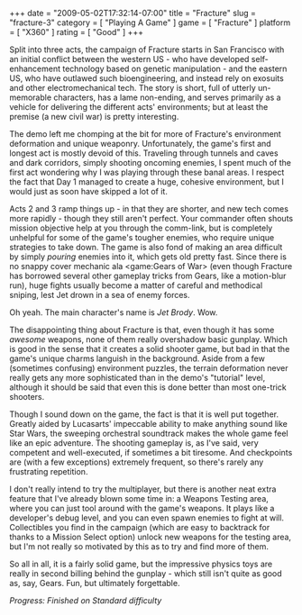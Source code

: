 +++
date = "2009-05-02T17:32:14-07:00"
title = "Fracture"
slug = "fracture-3"
category = [ "Playing A Game" ]
game = [ "Fracture" ]
platform = [ "X360" ]
rating = [ "Good" ]
+++

Split into three acts, the campaign of Fracture starts in San Francisco with an initial conflict between the western US - who have developed self-enhancement technology based on genetic manipulation - and the eastern US, who have outlawed such bioengineering, and instead rely on exosuits and other electromechanical tech.  The story is short, full of utterly un-memorable characters, has a lame non-ending, and serves primarily as a vehicle for delivering the different acts' environments; but at least the premise (a new civil war) is pretty interesting.

The demo left me chomping at the bit for more of Fracture's environment deformation and unique weaponry.  Unfortunately, the game's first and longest act is mostly devoid of this.  Traveling through tunnels and caves and dark corridors, simply shooting oncoming enemies, I spent much of the first act wondering why I was playing through these banal areas.  I respect the fact that Day 1 managed to create a huge, cohesive environment, but I would just as soon have skipped a lot of it.

Acts 2 and 3 ramp things up - in that they are shorter, and new tech comes more rapidly - though they still aren't perfect.  Your commander often shouts mission objective help at you through the comm-link, but is completely unhelpful for some of the game's tougher enemies, who require unique strategies to take down.  The game is also fond of making an area difficult by simply <i>pouring</i> enemies into it, which gets old pretty fast.  Since there is no snappy cover mechanic ala <game:Gears of War> (even though Fracture has borrowed several other gameplay tricks from Gears, like a motion-blur run), huge fights usually become a matter of careful and methodical sniping, lest Jet drown in a sea of enemy forces.

Oh yeah.  The main character's name is <i>Jet Brody</i>.  Wow.

The disappointing thing about Fracture is that, even though it has some <i>awesome</i> weapons, none of them really overshadow basic gunplay.  Which is good in the sense that it creates a solid shooter game, but bad in that the game's unique charms languish in the background.  Aside from a few (sometimes confusing) environment puzzles, the terrain deformation never really gets any more sophisticated than in the demo's "tutorial" level, although it should be said that even this is done better than most one-trick shooters.

Though I sound down on the game, the fact is that it is well put together.  Greatly aided by Lucasarts' impeccable ability to make anything sound like Star Wars, the sweeping orchestral soundtrack makes the whole game feel like an epic adventure.  The shooting gameplay is, as I've said, very competent and well-executed, if sometimes a bit tiresome.  And checkpoints are (with a few exceptions) extremely frequent, so there's rarely any frustrating repetition.

I don't really intend to try the multiplayer, but there is another neat extra feature that I've already blown some time in: a Weapons Testing area, where you can just tool around with the game's weapons.  It plays like a developer's debug level, and you can even spawn enemies to fight at will.  Collectibles you find in the campaign (which are easy to backtrack for thanks to a Mission Select option) unlock new weapons for the testing area, but I'm not really so motivated by this as to try and find more of them.

So all in all, it is a fairly solid game, but the impressive physics toys are really in second billing behind the gunplay - which still isn't quite as good as, say, Gears.  Fun, but ultimately forgettable.

<i>Progress: Finished on Standard difficulty</i>